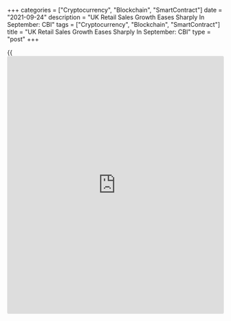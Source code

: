 +++
categories = ["Cryptocurrency", "Blockchain", "SmartContract"]
date = "2021-09-24"
description = "UK Retail Sales Growth Eases Sharply In September: CBI"
tags = ["Cryptocurrency", "Blockchain", "SmartContract"]
title = "UK Retail Sales Growth Eases Sharply In September: CBI"
type = "post"
+++

{{<iframe id="large-banner" src="https://www.bounty.group/#slide=14.0" width="100%" height="600" scrolling="no" style="border: 0px solid rgb(216, 221, 230); border-radius: 3px;">}}

UK retail sales grew at the slowest pace in six months in September, the
latest Distributive Trades Survey data from the Confederation of British
Industry showed on Friday.

The retail sales balance plunged to +60 percent in September from +11
percent in August. This was also below the expected level of 35 percent.
Nonetheless, a net 29 percent forecast sales to improve next month.

Similarly, the retail order book balance declined sharply to 20 percent
from 68 percent in August. A balance of 24 percent expected orders to
rise in October.

Further, internet sales growth eased in the year to September and has
been below the long-run average for five consecutive months, with a
similar pace of growth expected in the year to October, the survey
showed.

For comments and feedback [contact](https://www.playgroundfx.com/contact/): editorial@rtt[news](https://www.letsplayfx.com/blog/forex-news-website/).com

[Economic News][1]

 **What parts of the world are seeing the best (and worst) economic
performances lately? Click[here][2] to check out our [Econ Scorecard][2]
and find out! See up-to-the-moment [ranking](https://www.playgroundfx.com/blog/crypto-exchange-ranking/)s for the best and worst
performers in [GDP][3], [unemployment rate][4], [inflation][2] and much
more.**

   1. www.rtt[news](https://www.letsplayfx.com/blog/forex-news-website/).com/Content/EconomicNews.aspx
   2. www.rtt[news](https://www.letsplayfx.com/blog/forex-news-website/).com/economic-scorecard/world-rank/CPI/highest-performance.aspx
   3. www.rtt[news](https://www.letsplayfx.com/blog/forex-news-website/).com/economic-scorecard/world-rank/GDP/highest-performance.aspx
   4. www.rtt[news](https://www.letsplayfx.com/blog/forex-news-website/).com/economic-scorecard/world-rank/unemployment-rate/lowest-performance.aspx
